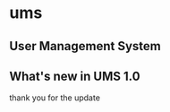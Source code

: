 # ums
User Management System
---------------------------------
What's new in UMS 1.0
---------------------------------
thank you for the update
